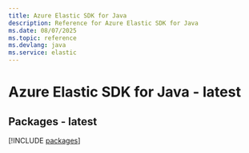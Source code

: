 ```yaml
---
title: Azure Elastic SDK for Java
description: Reference for Azure Elastic SDK for Java
ms.date: 08/07/2025
ms.topic: reference
ms.devlang: java
ms.service: elastic
---
```

# Azure Elastic SDK for Java - latest
## Packages - latest
[!INCLUDE [packages](elastic-index.md)]